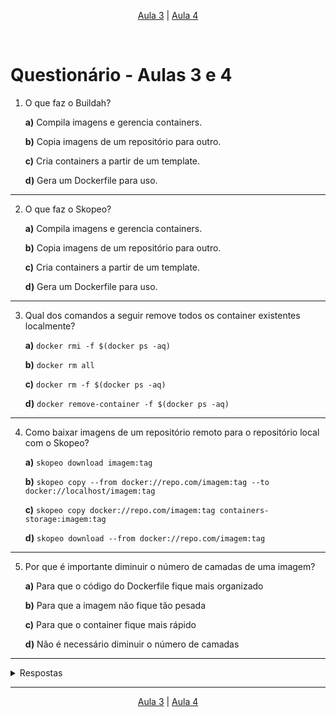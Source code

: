 <p align="center"><a href="../aula03">Aula 3</a> | <a href="../aula04">Aula 4</a></p>
<br/>

# Questionário - Aulas 3 e 4

1. O que faz o Buildah?

    **a)** Compila imagens e gerencia containers.

    **b)** Copia imagens de um repositório para outro.

    **c)** Cria containers a partir de um template.

    **d)** Gera um Dockerfile para uso.
---

2. O que faz o Skopeo?

    **a)** Compila imagens e gerencia containers.

    **b)** Copia imagens de um repositório para outro.

    **c)** Cria containers a partir de um template.

    **d)** Gera um Dockerfile para uso.
---

3. Qual dos comandos a seguir remove todos os container existentes localmente?

    **a)** `docker rmi -f $(docker ps -aq)`

    **b)** `docker rm all`

    **c)** `docker rm -f $(docker ps -aq)`

    **d)** `docker remove-container -f $(docker ps -aq)`
---

4. Como baixar imagens de um repositório remoto para o repositório local com o Skopeo?

    **a)** `skopeo download imagem:tag`

    **b)** `skopeo copy --from docker://repo.com/imagem:tag --to docker://localhost/imagem:tag`

    **c)** `skopeo copy docker://repo.com/imagem:tag containers-storage:imagem:tag`

    **d)** `skopeo download --from docker://repo.com/imagem:tag`
---

5. Por que é importante diminuir o número de camadas de uma imagem?

    **a)** Para que o código do Dockerfile fique mais organizado

    **b)** Para que a imagem não fique tão pesada

    **c)** Para que o container fique mais rápido

    **d)** Não é necessário diminuir o número de camadas
---

<details> 
  <summary>Respostas</summary>

    1. Resposta: a
    2. Resposta: b
    3. Resposta: c
    4. Resposta: c
    5. Resposta: b
</details>

---
<p align="center"><a href="../aula03">Aula 3</a> | <a href="../aula04">Aula 4</a></p>